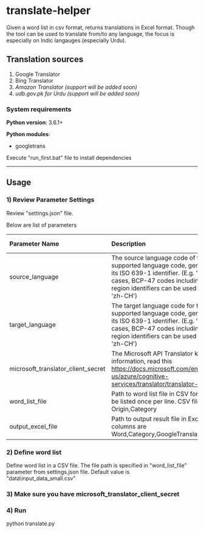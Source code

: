 # translate-helper
Given a word list in csv format, returns translations in Excel format. Though the tool can be used to translate from/to any language, the focus is especially on Indic langauges (especially Urdu).

## Translation sources
1. Google Translator
2. Bing Translator
3. *Amazon Translator  (support will be added soon)*
4. *udb.gov.pk for Urdu (support will be added soon)*

### System requirements
**Python version**: 	3.6.1+

**Python modules**: 
- googletrans

Execute "run_first.bat" file to install dependencies

---

## Usage

### 1) Review Parameter Settings
Review "settings.json" file. 

Below are list of parameters

| Parameter Name                     	| Description                                                                                                                                                                                                                                              	| Default Value              	| Data Type 	|
|:------------------------------------	| :--------------------------------------------------------------------------------------------------------------------------------------------------------------------------------------------------------------------------------------------------------	| :----------------------------	| :-----------	|
| source_language                    	|  The source language code of the word list. Use a supported language code, generally consisting of its ISO 639-1 identifier. (E.g. 'en', 'ja'). In certain cases, BCP-47 codes including language + region identifiers can be used (e.g. 'zh-TW' and 'zh-CH') 	| en                    | string    	|
| target_language                    	| The target language code for the results. Use a supported language code, generally consisting of its ISO 639-1 identifier. (E.g. 'en', 'ja'). In certain cases, BCP-47 codes including language + region identifiers can be used (e.g. 'zh-TW' and 'zh-CH')    	| ur                    | string    	|
| microsoft_translator_client_secret 	| The Microsoft API Translator key. For more information, read this https://docs.microsoft.com/en-us/azure/cognitive-services/translator/translator-info-overview                                                                                          	|                            	| string    	|
| word_list_file                     	| Path to word list file in CSV format. Words should be listed once per line. CSV file columns are Origin,Category                                                                                                                                         	| data\\input_data_small.csv 	| string    	|
| output_excel_file                  	| Path to output result file in Excel format.   Excel file columns are Word,Category,GoogleTranslation,BingTranslation                                                                                                                                     	| data\\output_data.xlsx     	| string    	|

### 2) Define word list
Define word list in a CSV file. The file path is specified in "word_list_file" parameter from settings.json file. Default value is "data\input_data_small.csv"

### 3) Make sure you have microsoft_translator_client_secret

### 4) Run
python translate.py
